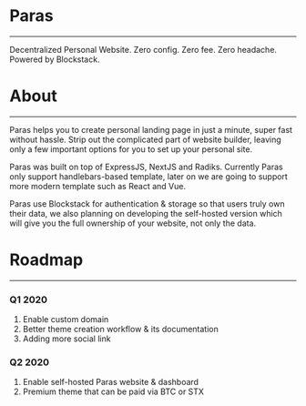 # Paras
___
Decentralized Personal Website. Zero config. Zero fee. Zero headache. Powered by Blockstack.

# About
___
Paras helps you to create personal landing page in just a minute, super fast without hassle. Strip out the complicated part of website builder, leaving only a few important options for you to set up your personal site.

Paras was built on top of ExpressJS, NextJS and Radiks. Currently Paras only support handlebars-based template, later on we are going to support more modern template such as React and Vue.

Paras use Blockstack for authentication & storage so that users truly own their data, we also planning on developing the self-hosted version which will give you the full ownership of your website, not only the data.
 
# Roadmap
___
### Q1 2020
1. Enable custom domain
2. Better theme creation workflow & its documentation
3. Adding more social link

### Q2 2020
1. Enable self-hosted Paras website & dashboard
2. Premium theme that can be paid via BTC or STX